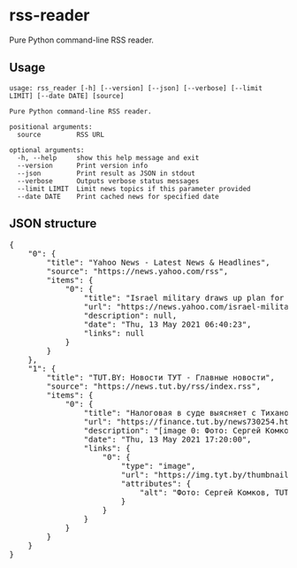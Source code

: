 # rss-reader

Pure Python command-line RSS reader.

## Usage

```shell
usage: rss_reader [-h] [--version] [--json] [--verbose] [--limit LIMIT] [--date DATE] [source]

Pure Python command-line RSS reader.

positional arguments:
  source         RSS URL

optional arguments:
  -h, --help     show this help message and exit
  --version      Print version info
  --json         Print result as JSON in stdout
  --verbose      Outputs verbose status messages
  --limit LIMIT  Limit news topics if this parameter provided
  --date DATE    Print cached news for specified date
```

## JSON structure

<pre>
{
    "0": {
        "title": "Yahoo News - Latest News & Headlines",
        "source": "https://news.yahoo.com/rss",
        "items": {
            "0": {
                "title": "Israel military draws up plan for ground invasion of Gaza",
                "url": "https://news.yahoo.com/israel-military-draws-plan-ground-064023988.html",
                "description": null,
                "date": "Thu, 13 May 2021 06:40:23",
                "links": null
            }
        }
    },
    "1": {
        "title": "TUT.BY: Новости ТУТ - Главные новости",
        "source": "https://news.tut.by/rss/index.rss",
        "items": {
            "0": {
                "title": "Налоговая в суде выясняет с Тихановским, должен ли он заплатить налог с тех самых найденных за диваном 900 тысяч долларов",
                "url": "https://finance.tut.by/news730254.html?utm_campaign=news-feed&utm_medium=rss&utm_source=rss-news",
                "description": "[image 0: Фото: Сергей Комков, TUT.BY] По решению налоговой, Тихановский должен уплатить в бюджет 257 тысяч 992 рубля и 72 копейки - исходя из суммы превышения доходов над расходами.",
                "date": "Thu, 13 May 2021 17:20:00",
                "links": {
                    "0": {
                        "type": "image",
                        "url": "https://img.tyt.by/thumbnails/n/regiony/08/9/tikhanovskiy_studiya.jpg",
                        "attributes": {
                            "alt": "Фото: Сергей Комков, TUT.BY"
                        }
                    }
                }
            }
        }
    }
}
</pre>